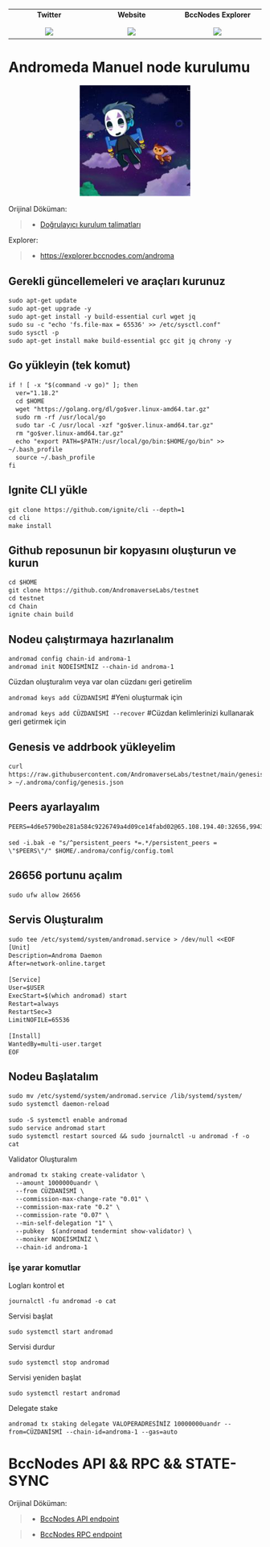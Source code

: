 <table width="900px" align="center">
    <tbody>
        <tr valign="top">
            <td width="300px" align="center">
            <span><strong>Twitter</strong></span><br><br />
            <a href="https://twitter.com/bccnodes" target="_blank" rel="noopener noreferrer">
            <img height="70px" src="https://github.com/berkcaNode/berkcaNode/blob/main/twitter.png">
            </td>
            <td width="300px" align="center">
            <span><strong>Website</strong></span><br><br />
            <a href="https://bccnodes.com/" target="_blank" rel="noopener noreferrer">
            <img height="70px" src="https://github.com/berkcaNode/berkcaNode/blob/main/web.png">
            </td>
            <td width="300px" align="center">
            <span><strong>BccNodes Explorer</strong></span><br><br />
            <a href="https://explorer.bccnodes.com/" target="_blank" rel="noopener noreferrer">
            <img height="70px" src="https://github.com/berkcaNode/berkcaNode/blob/main/exp%20(1).png">
            </td>
        </tr>
    </tbody>
</table>

# Andromeda Manuel node kurulumu

<p align="center">
  <img height="220" height="auto" src="andro.jpeg">
</p>

Orijinal Döküman:
>- [Doğrulayıcı kurulum talimatları](https://github.com/AndromaverseLabs/testnet)

Explorer:
>- https://explorer.bccnodes.com/androma


## Gerekli güncellemeleri ve araçları kurunuz
```
sudo apt-get update
sudo apt-get upgrade -y
sudo apt-get install -y build-essential curl wget jq
sudo su -c "echo 'fs.file-max = 65536' >> /etc/sysctl.conf"
sudo sysctl -p
sudo apt-get install make build-essential gcc git jq chrony -y
```

## Go yükleyin (tek komut)
```
if ! [ -x "$(command -v go)" ]; then
  ver="1.18.2"
  cd $HOME
  wget "https://golang.org/dl/go$ver.linux-amd64.tar.gz"
  sudo rm -rf /usr/local/go
  sudo tar -C /usr/local -xzf "go$ver.linux-amd64.tar.gz"
  rm "go$ver.linux-amd64.tar.gz"
  echo "export PATH=$PATH:/usr/local/go/bin:$HOME/go/bin" >> ~/.bash_profile
  source ~/.bash_profile
fi
```

## Ignite CLI yükle
```
git clone https://github.com/ignite/cli --depth=1
cd cli 
make install
```

## Github reposunun bir kopyasını oluşturun ve kurun
```
cd $HOME
git clone https://github.com/AndromaverseLabs/testnet
cd testnet
cd Chain
ignite chain build

```

## Nodeu çalıştırmaya hazırlanalım
```
andromad config chain-id androma-1
andromad init NODEİSMİNİZ --chain-id androma-1
```
Cüzdan oluşturalım veya var olan cüzdanı geri getirelim

```andromad keys add CÜZDANİSMİ```             #Yeni oluşturmak için

``` andromad keys add CÜZDANİSMİ --recover ``` #Cüzdan kelimlerinizi kullanarak geri getirmek için



## Genesis ve addrbook yükleyelim
```
curl https://raw.githubusercontent.com/AndromaverseLabs/testnet/main/genesis.json > ~/.androma/config/genesis.json
```

## Peers ayarlayalım
```
PEERS=4d6e5790be281a584c9226749a4d09ce14fabd02@65.108.194.40:32656,9943fed25f830a8c0eaa63efa9e637c1875bfdc8@38.242.219.158:26656,93d68953fa8760fa8491de31385f24fd397169c3@54.37.131.8:26656,9693ecb10399e10e679d269b539895253f6641e4@44.192.114.118:26656,600410eead9d886603399808ed741ea03ee34c58@3.138.138.247:26656,1b8c61cd6953892408abb2f899e6d0904cfaf36c@195.201.165.123:21076,73a679ef0a381ec15b20dca64f91b1bd0781308a@65.109.53.53:05656,5ea3936c216086937677764fbf4a2326fdb7fc6f@185.182.184.200:36656,121ed0e634e58465024d1958638193313cf07cfc@143.244.172.72:26656,fc6f7914e4beb4b5278e7ba32ec2abde97cd8082@65.109.28.177:26656,a2bfc0fb6b3c2c25577008a97b1fbf1e5df8b7c6@149.102.157.96:56656,5d216c9ed005a1c6ef4d60463c28bf1776cde600@77.52.182.194:26656

sed -i.bak -e "s/^persistent_peers *=.*/persistent_peers = \"$PEERS\"/" $HOME/.androma/config/config.toml
```

## 26656 portunu açalım
```
sudo ufw allow 26656
```

## Servis Oluşturalım
```
sudo tee /etc/systemd/system/andromad.service > /dev/null <<EOF
[Unit]
Description=Androma Daemon
After=network-online.target

[Service]
User=$USER
ExecStart=$(which andromad) start
Restart=always
RestartSec=3
LimitNOFILE=65536

[Install]
WantedBy=multi-user.target
EOF
```

## Nodeu Başlatalım
```
sudo mv /etc/systemd/system/andromad.service /lib/systemd/system/
sudo systemctl daemon-reload

sudo -S systemctl enable andromad
sudo service andromad start
sudo systemctl restart sourced && sudo journalctl -u andromad -f -o cat
```

Validator Oluşturalım
```
andromad tx staking create-validator \
  --amount 1000000uandr \
  --from CÜZDANİSMİ \
  --commission-max-change-rate "0.01" \
  --commission-max-rate "0.2" \
  --commission-rate "0.07" \
  --min-self-delegation "1" \
  --pubkey  $(andromad tendermint show-validator) \
  --moniker NODEİSMİNİZ \
  --chain-id androma-1
```

### İşe yarar komutlar
Logları kontrol et
```
journalctl -fu andromad -o cat
```

Servisi başlat
```
sudo systemctl start andromad
```

Servisi durdur
```
sudo systemctl stop andromad 
```

Servisi yeniden başlat
```
sudo systemctl restart andromad 
```
Delegate stake
```
andromad tx staking delegate VALOPERADRESİNİZ 10000000uandr --from=CÜZDANİSMİ --chain-id=androma-1 --gas=auto
```

# BccNodes API && RPC && STATE-SYNC

Orijinal Döküman:
>- [BccNodes API endpoint](https://andro.api.bccnodes.com/)

>- [BccNodes RPC endpoint](https://andro.rpc.bccnodes.com/)
